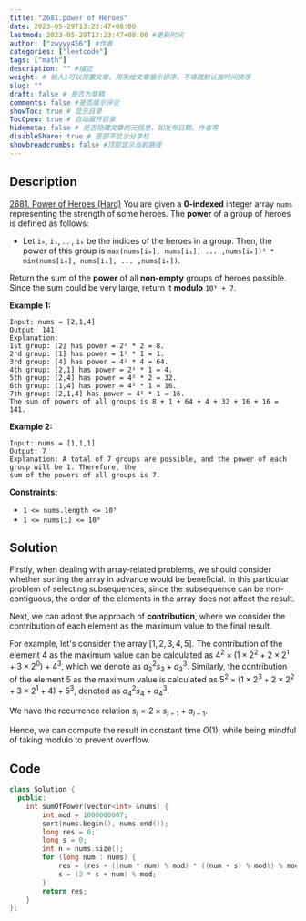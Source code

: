 ```yaml
---
title: "2681.power of Heroes"
date: 2023-05-29T13:23:47+08:00
lastmod: 2023-05-29T13:23:47+08:00 #更新时间
author: ["zwyyy456"] #作者
categories: ["leetcode"]
tags: ["math"]
description: "" #描述
weight: # 输入1可以顶置文章，用来给文章展示排序，不填就默认按时间排序
slug: ""
draft: false # 是否为草稿
comments: false #是否展示评论
showToc: true # 显示目录
TocOpen: true # 自动展开目录
hidemeta: false # 是否隐藏文章的元信息，如发布日期、作者等
disableShare: true # 底部不显示分享栏
showbreadcrumbs: false #顶部显示当前路径
---
```

## Description
[2681. Power of Heroes (Hard)](https://leetcode.com/problems/power-of-heroes/)
You are given a **0-indexed** integer array `nums` representing the strength of some heroes. The
**power** of a group of heroes is defined as follows:

- Let `i₀`, `i₁`, ... , `iₖ` be the indices of the heroes in a group. Then, the power of this group
is `max(nums[i₀], nums[i₁], ... ,nums[iₖ])² * min(nums[i₀], nums[i₁], ... ,nums[iₖ])`.

Return the sum of the **power** of all **non-empty** groups of heroes possible. Since the sum could
be very large, return it **modulo** `10⁹ + 7`.

**Example 1:**

```
Input: nums = [2,1,4]
Output: 141
Explanation:
1st group: [2] has power = 2² * 2 = 8.
2ⁿd group: [1] has power = 1² * 1 = 1.
3rd group: [4] has power = 4² * 4 = 64.
4th group: [2,1] has power = 2² * 1 = 4.
5th group: [2,4] has power = 4² * 2 = 32.
6th group: [1,4] has power = 4² * 1 = 16.
7th group: [2,1,4] has power = 4² * 1 = 16.
The sum of powers of all groups is 8 + 1 + 64 + 4 + 32 + 16 + 16 = 141.

```

**Example 2:**

```
Input: nums = [1,1,1]
Output: 7
Explanation: A total of 7 groups are possible, and the power of each group will be 1. Therefore, the
sum of the powers of all groups is 7.

```

**Constraints:**

- `1 <= nums.length <= 10⁵`
- `1 <= nums[i] <= 10⁹`

## Solution
Firstly, when dealing with array-related problems, we should consider whether sorting the array in advance would be beneficial. In this particular problem of selecting subsequences, since the subsequence can be non-contiguous, the order of the elements in the array does not affect the result.

Next, we can adopt the approach of **contribution**, where we consider the contribution of each element as the maximum value to the final result.

For example, let's consider the array $[1, 2, 3, 4, 5]$. The contribution of the element $4$ as the maximum value can be calculated as $4^2 \times (1 \times 2^2 + 2 \times 2^1 + 3 \times 2^0) + 4^3$, which we denote as $a_3^2 s_3 + a_3^3$. Similarly, the contribution of the element $5$ as the maximum value is calculated as $5^2 \times (1 \times 2^3 + 2 \times 2^2 + 3 \times 2^1 + 4) + 5^3$, denoted as $a_4^2 s_4 + a_4^3$.

We have the recurrence relation $s_i = 2 \times s_{i - 1} + a_{i - 1}$.

Hence, we can compute the result in constant time $O(1)$, while being mindful of taking modulo to prevent overflow.

## Code
```cpp
class Solution {
  public:
    int sumOfPower(vector<int> &nums) {
        int mod = 1000000007;
        sort(nums.begin(), nums.end());
        long res = 0;
        long s = 0;
        int n = nums.size();
        for (long num : nums) {
            res = (res + ((num * num) % mod) * ((num + s) % mod)) % mod;
            s = (2 * s + num) % mod;
        }
        return res;
    }
};
```
